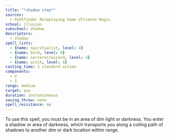```yaml
---
title: "*shadow step*"
sources:
  - Pathfinder Roleplaying Game Ultimate Magic
school: illusion
subschool: shadow
descriptors:
  - shadow
spell_lists:
  - {name: spiritualist, level: 4}
  - {name: bard, level: 4}
  - {name: sorcerer/wizard, level: 4}
  - {name: witch, level: 4}
casting_time: 1 standard action
components:
  - V
  - S
range: medium
target: you
duration: instantaneous
saving_throw: none
spell_resistance: no
---
```


To use this spell, you must be in an area of dim light or darkness. You enter a shadow or area of darkness, which transports you along a coiling path of shadows to another dim or dark location within range.

